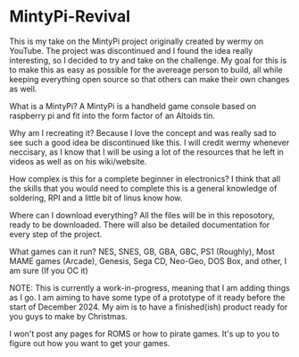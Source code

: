# MintyPi-Revival

This is my take on the MintyPi project originally created by wermy on YouTube.
The project was discontinued and I found the idea really interesting, so I decided to try and take on the challenge. My goal for this is to make this as easy as possible for the avereage person to build, all while keeping everything open source so that others can make their own changes as well.

What is a MintyPi?
A MintyPi is a handheld game console based on raspberry pi and fit into the form factor of an Altoids tin.

Why am I recreating it?
Because I love the concept and was really sad to see such a good idea be discontinued like this. I will credit wermy whenever neccisary, as I know that I will be using a lot of the resources that he left in videos as well as on his wiki/website.

How complex is this for a complete beginner in electronics?
I think that all the skills that you would need to complete this is a general knowledge of soldering, RPI and a little bit of linus know how.

Where can I download everything?
All the files will be in this reposotory, ready to be downloaded. There will also be detailed documentation for every step of the project.

What games can it run?
NES, SNES, GB, GBA, GBC, PS1 (Roughly), Most MAME games (Arcade), Genesis, Sega CD, Neo-Geo, DOS Box, and other, I am sure (If you OC it)

NOTE:
This is currently a work-in-progress, meaning that I am adding things as I go. I am aiming to have some type of a prototype of it ready before the start of December 2024. My aim is to have a finished(ish) product ready for you guys to make by Christmas.

I won't post any pages for ROMS or how to pirate games. It's up to you to figure out how you want to get your games.
